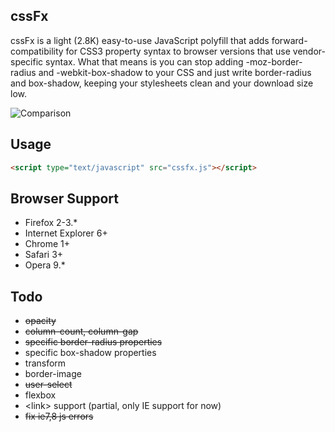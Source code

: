 cssFx
------

cssFx is a light (2.8K) easy-to-use JavaScript polyfill that adds forward-compatibility for CSS3 property syntax to browser versions that use vendor-specific syntax. What that means is you can stop adding -moz-border-radius and -webkit-box-shadow to your CSS and just write border-radius and box-shadow, keeping your stylesheets clean and your download size low.

![Comparison](http://imsky.github.com/cssFx/showcase.png)

Usage
------
``` html
<script type="text/javascript" src="cssfx.js"></script>
```

Browser Support
------

  * Firefox 2-3.*
  * Internet Explorer 6+
  * Chrome 1+
  * Safari 3+
  * Opera 9.*

Todo
------

  * <del>opacity</del>
  * <del>column-count, column-gap</del>
  * <del>specific border-radius properties</del>
  * specific box-shadow properties
  * transform
  * border-image
  * <del>user-select</del>
  * flexbox
  * &lt;link&gt; support (partial, only IE support for now)
  * <del>fix ie7,8 js errors</del>
